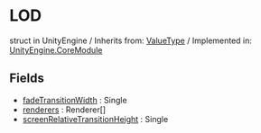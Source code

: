 # LOD
struct in UnityEngine
 / Inherits from: <a href="https://docs.unity3d.com/6000.0/Documentation/ScriptReference/ValueType.html">ValueType</a> / Implemented in: <a href="https://docs.unity3d.com/6000.0/Documentation/ScriptReference/UnityEngine.CoreModule.html">UnityEngine.CoreModule</a>

## Fields
- <a href="https://docs.unity3d.com/6000.0/Documentation/ScriptReference/LOD-fadeTransitionWidth.html">fadeTransitionWidth</a> : Single
- <a href="https://docs.unity3d.com/6000.0/Documentation/ScriptReference/LOD-renderers.html">renderers</a> : Renderer[]
- <a href="https://docs.unity3d.com/6000.0/Documentation/ScriptReference/LOD-screenRelativeTransitionHeight.html">screenRelativeTransitionHeight</a> : Single
